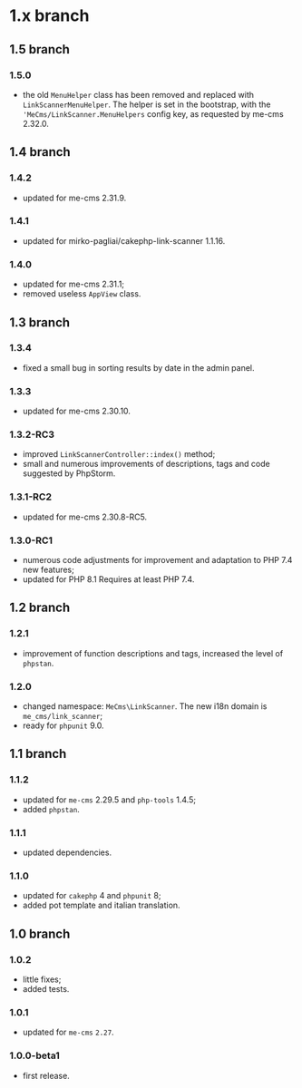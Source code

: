 # 1.x branch
## 1.5 branch
### 1.5.0
* the old `MenuHelper` class has been removed and replaced with `LinkScannerMenuHelper`. The helper is set in the
  bootstrap, with the `'MeCms/LinkScanner.MenuHelpers` config key, as requested by me-cms 2.32.0.

## 1.4 branch
### 1.4.2
* updated for me-cms 2.31.9.

### 1.4.1
* updated for mirko-pagliai/cakephp-link-scanner 1.1.16.

### 1.4.0
* updated for me-cms 2.31.1;
* removed useless `AppView` class.

## 1.3 branch
### 1.3.4
* fixed a small bug in sorting results by date in the admin panel.

### 1.3.3
* updated for me-cms 2.30.10.

### 1.3.2-RC3
* improved `LinkScannerController::index()` method;
* small and numerous improvements of descriptions, tags and code suggested
  by PhpStorm.

### 1.3.1-RC2
* updated for me-cms 2.30.8-RC5.

### 1.3.0-RC1
* numerous code adjustments for improvement and adaptation to PHP 7.4 new features;
* updated for PHP 8.1 Requires at least PHP 7.4.

## 1.2 branch
### 1.2.1
* improvement of function descriptions and tags, increased the level of `phpstan`.

### 1.2.0
* changed namespace: `MeCms\LinkScanner`. The new i18n domain is `me_cms/link_scanner`;
* ready for `phpunit` 9.0.

## 1.1 branch
### 1.1.2
* updated for `me-cms` 2.29.5 and `php-tools` 1.4.5;
* added `phpstan`.

### 1.1.1
* updated dependencies.

### 1.1.0
* updated for `cakephp` 4 and `phpunit` 8;
* added pot template and italian translation.

## 1.0 branch
### 1.0.2
* little fixes;
* added tests.

### 1.0.1
* updated for `me-cms` `2.27`.

### 1.0.0-beta1
* first release.
